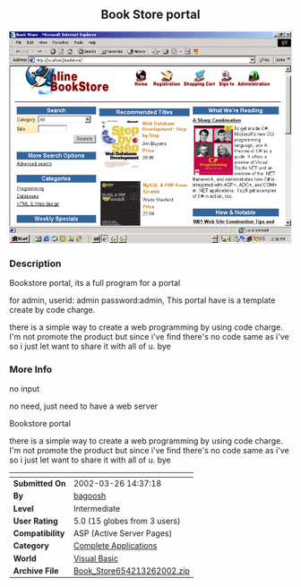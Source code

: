﻿<div align="center">

## Book Store portal

<img src="PIC2002326141258476.gif">
</div>

### Description

Bookstore portal, its a full program for a portal

for admin, userid: admin password:admin, This portal have is a template create by code charge.

there is a simple way to create a web programming by using code charge. I'm not promote the product but since i've find there's no code same as i've so i just let want to share it with all of u. bye
 
### More Info
 
no input

no need, just need to have a web server

Bookstore portal

there is a simple way to create a web programming by using code charge. I'm not promote the product but since i've find there's no code same as i've so i just let want to share it with all of u. bye


<span>             |<span>
---                |---
**Submitted On**   |2002-03-26 14:37:18
**By**             |[bagoosh](https://github.com/Planet-Source-Code/PSCIndex/blob/master/ByAuthor/bagoosh.md)
**Level**          |Intermediate
**User Rating**    |5.0 (15 globes from 3 users)
**Compatibility**  |ASP \(Active Server Pages\) 
**Category**       |[Complete Applications](https://github.com/Planet-Source-Code/PSCIndex/blob/master/ByCategory/complete-applications__1-27.md)
**World**          |[Visual Basic](https://github.com/Planet-Source-Code/PSCIndex/blob/master/ByWorld/visual-basic.md)
**Archive File**   |[Book\_Store654213262002\.zip](https://github.com/Planet-Source-Code/bagoosh-book-store-portal__1-33069/archive/master.zip)








